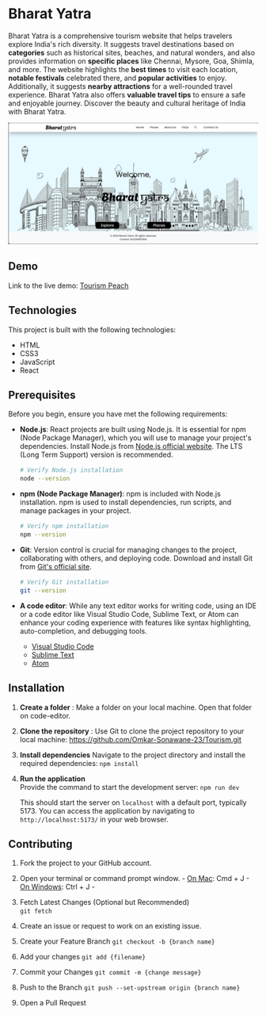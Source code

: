 # Bharat Yatra

Bharat Yatra is a comprehensive tourism website that helps travelers explore India's rich diversity. It suggests travel destinations based on **categories** such as historical sites, beaches, and natural wonders, and also provides information on **specific places** like Chennai, Mysore, Goa, Shimla, and more. The website highlights the **best times** to visit each location, **notable festivals** celebrated there, and **popular activities** to enjoy. Additionally, it suggests **nearby attractions** for a well-rounded travel experience. Bharat Yatra also offers **valuable travel tips** to ensure a safe and enjoyable journey. Discover the beauty and cultural heritage of India with Bharat Yatra.

![LandingPage](public/landingPage.jpg)


## Demo
Link to the live demo: [Tourism Peach](https://tourism-peach.vercel.app/)

## Technologies
 This project is built with the following technologies: 
 - HTML
 - CSS3 
 - JavaScript 
 - React


## Prerequisites

Before you begin, ensure you have met the following requirements:

- **Node.js**: React projects are built using Node.js. It is essential for npm (Node Package Manager), which you will use to manage your project's dependencies. Install Node.js from [Node.js official website](https://nodejs.org/). The LTS (Long Term Support) version is recommended.

  ```bash
  # Verify Node.js installation
  node --version
  ```

- **npm (Node Package Manager)**: npm is included with Node.js installation. npm is used to install dependencies, run scripts, and manage packages in your project.

  ```bash
  # Verify npm installation
  npm --version
  ```

- **Git**: Version control is crucial for managing changes to the project, collaborating with others, and deploying code. Download and install Git from [Git's official site](https://git-scm.com/).

  ```bash
  # Verify Git installation
  git --version
  ```

- **A code editor**: While any text editor works for writing code, using an IDE or a code editor like Visual Studio Code, Sublime Text, or Atom can enhance your coding experience with features like syntax highlighting, auto-completion, and debugging tools.

  - [Visual Studio Code](https://code.visualstudio.com/download)
  - [Sublime Text](https://www.sublimetext.com/3)
  - [Atom](https://atom.io/)


## Installation

1.  **Create a folder** : Make a folder on your local machine. Open that folder on code-editor.
2.  **Clone the repository** : Use Git to clone the project repository to your local machine:
    https://github.com/Omkar-Sonawane-23/Tourism.git
    
3.  **Install dependencies**
    Navigate to the project directory and install the required dependencies:
    `npm install` 
    
4.  **Run the application**       
    Provide the command to start the development server:
    `npm run dev` 
    
    This should start the server on `localhost` with a default port, typically 5173. You can access the application by navigating to `http://localhost:5173/` in your web browser.

## Contributing

1.  Fork the project to your GitHub account.

2. Open your terminal or command prompt window.
		- <u>On Mac</u>:     Cmd + J
		- <u>On Windows</u>:     Ctrl + J
		- 
3. Fetch Latest Changes (Optional but Recommended) 	
		 `git fetch`

4. Create an issue or request to work on an existing issue.

5.  Create your Feature Branch 
 `git checkout -b {branch name}`
 
6. Add your changes 
 	`git add {filename}`
 	
7. Commit your Changes 
 `git commit -m {change message}`
 
8.  Push to the Branch 
 `git push --set-upstream origin {branch name}`
 
9.  Open a Pull Request

